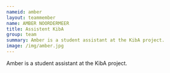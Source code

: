 ```yaml
---
nameid: amber
layout: teammember
name: AMBER NOORDERMEER
title: Assistent KibA 
group: team
summary: Amber is a student assistant at the KibA project.
image: /img/amber.jpg
---
```


Amber is a student assistant at the KibA project.

